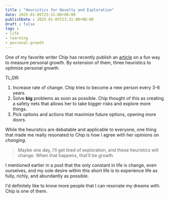 ```yaml
---
title : "Heuristics for Novelty and Exploration"
date: 2025-01-05T23:31:00+08:00
publishDate : 2025-01-05T23:31:00+08:00
draft : false
tags : 
- life
- learning
- personal-growth
---
```


One of my favorite writer Chip has recently publish an [article](https://huyenchip.com/2024/04/17/personal-growth.html) on a fun way to measure personal growth. By extension of them, three heuristics to optimize personal growth.

TL;DR:
1. Increase rate of change. Chip tries to become a new person every 3-6 years.
2. Solve **big** problems as soon as possible. Chip thought of this as creating a safety nets that allows her to take bigger risks and explore more things.
3. Pick options and actions that maximize future options, opening more doors.


While the heuristics are debatable and applicable to everyone, one thing that made me really resonated to Chip is how I agree with her opinions on *changing*.

> Maybe one day, I’ll get tired of exploration, and these heuristics will change. When that happens, that’ll be growth.


I mentioned earlier in a post that the only constant in life is change, even ourselves, and my sole desire within this short life is to experience life as fully, richly, and abundantly as possible.

I'd definitely like to know more people that I can resonate my dreams with. Chip is one of them.

